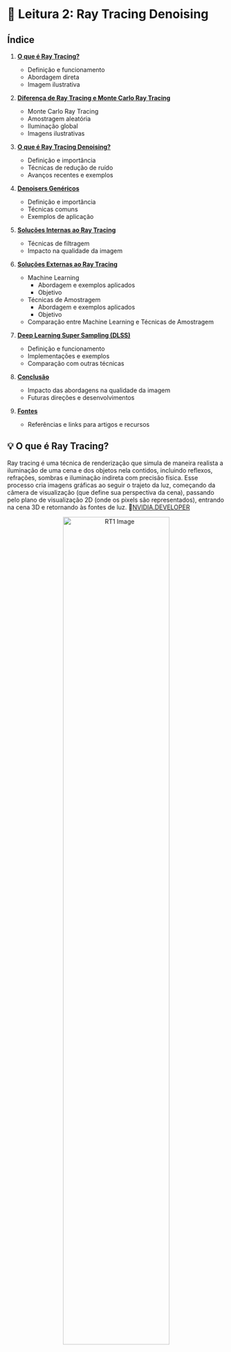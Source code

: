 # 📖️ Leitura 2: Ray Tracing Denoising 

## Índice

1. **[O que é Ray Tracing?](#-o-que-é-ray-tracing)**
   - Definição e funcionamento
   - Abordagem direta
   - Imagem ilustrativa

2. **[Diferença de Ray Tracing e Monte Carlo Ray Tracing](#-diferença-de-ray-tracing-e-monte-carlo-ray-tracing)**
   - Monte Carlo Ray Tracing
   - Amostragem aleatória
   - Iluminação global
   - Imagens ilustrativas

3. **[O que é Ray Tracing Denoising?](#-o-que-é-ray-tracing-denoising)**
   - Definição e importância
   - Técnicas de redução de ruído
   - Avanços recentes e exemplos

4. **[Denoisers Genéricos](#denoiser-genérico)**
   - Definição e importância
   - Técnicas comuns
   - Exemplos de aplicação

5. **[Soluções Internas ao Ray Tracing](#soluções-internas-ao-ray-tracing)**
   - Técnicas de filtragem
   - Impacto na qualidade da imagem

6. **[Soluções Externas ao Ray Tracing](#soluções-externas-ao-ray-tracing)**
   - Machine Learning
     - Abordagem e exemplos aplicados
     - Objetivo
   - Técnicas de Amostragem
     - Abordagem e exemplos aplicados
     - Objetivo
   - Comparação entre Machine Learning e Técnicas de Amostragem

7. **[Deep Learning Super Sampling (DLSS)](#deep-learning-super-sampling-dlss)**
   - Definição e funcionamento
   - Implementações e exemplos
   - Comparação com outras técnicas
   
8. **[Conclusão](#-conclusão)**
   - Impacto das abordagens na qualidade da imagem
   - Futuras direções e desenvolvimentos

8. **[Fontes](#fontes)**
   - Referências e links para artigos e recursos


## 💡 O que é Ray Tracing?

Ray tracing é uma técnica de renderização que simula de maneira realista a iluminação de uma cena e dos objetos nela contidos, incluindo reflexos, refrações, sombras e iluminação indireta com precisão física. Esse processo cria imagens gráficas ao seguir o trajeto da luz, começando da câmera de visualização (que define sua perspectiva da cena), passando pelo plano de visualização 2D (onde os pixels são representados), entrando na cena 3D e retornando às fontes de luz. 💬[NVIDIA.DEVELOPER](https://developer.nvidia.com/discover/ray-tracing)

<div align="center">
    <img src="https://d29g4g2dyqv443.cloudfront.net/sites/default/files/pictures/2018/RayTracing/ray-tracing-image-1.jpg" alt="RT1 Image" style="width: 70%;"/>
    <p>Fonte: <a href="https://d29g4g2dyqv443.cloudfront.net/sites/default/files/pictures/2018/RayTracing/ray-tracing-image-1.jpg">NVIDIA</a></p>
</div>

Ele segue uma abordagem direta:
1. **Ray Casting**: Raios são lançados a partir da câmera e passam por cada pixel da imagem.
2. **Interseção com Objetos**: Cada raio é testado para verificar se intersecta com objetos na cena.
3. **Sombras e Reflexões**: A cor de cada pixel é determinada pela interação do raio com os objetos, considerando propriedades como cor, textura, e material dos objetos. Reflexões e refrações podem ser calculadas, mas são frequentemente feitas de forma simplificada.

Conforme a luz percorre a cena, ela pode refletir de um objeto para outro (criando reflexos), ser bloqueada por objetos (gerando sombras) ou atravessar materiais transparentes ou semitransparentes (resultando em refrações). Essas interações se combinam para determinar a cor e a iluminação final de um pixel, que é então mostrado na tela. O rastreamento reverso, da câmera/olho até a fonte de luz, é utilizado porque é significativamente mais eficiente do que tentar seguir todos os raios de luz emitidos das fontes de luz em várias direções. 💬[NVIDIA.DEVELOPER](https://developer.nvidia.com/discover/ray-tracing)

O ray tracing básico pode calcular reflexões e refrações, mas o tratamento de efeitos complexos como iluminação global e efeitos de profundidade de campo pode ser limitado.

## 🔍 Diferença de Ray Tracing e Monte Carlo Ray Tracing

Monte Carlo Ray Tracing é uma abordagem probabilística mais avançada do ray tracing. Ele utiliza métodos estatísticos e amostragens para simular efeitos de iluminação global de maneira mais realista.

<div align="center">
    <img src="https://i.sstatic.net/S9T42.png" alt="MCRT1 Image" style="width: 50%;"/>
    <p>Fonte: <a href="https://stackoverflow.com/questions/43449353/why-is-my-monte-carlo-raytracing-so-noisy">Stackoverflow</a></p>
</div>

As "amostras" no contexto do Monte Carlo Ray Tracing referem-se aos cálculos individuais dos *caminhos que os raios de luz podem seguir em uma cena virtual*. Cada amostra simula a interação da luz com os objetos e superfícies, incluindo reflexões e refrações. Essas amostras são geradas aleatoriamente para explorar os diferentes caminhos possíveis da luz. Como muitas amostras são necessárias para criar uma imagem realista e reduzir o ruído, quanto mais amostras forem usadas, mais precisa será a simulação e menor será o ruído na imagem final.

<div align="center">
    <img src="https://i.sstatic.net/YfcUu.jpg" alt="MCRT2 Image" style="width: 50%;"/>
    <p>Fonte: <a href="https://stackoverflow.com/questions/43449353/why-is-my-monte-carlo-raytracing-so-noisy">Stackoverflow</a></p>
</div>

1. **Amostragem Aleatória**: Em vez de calcular um único caminho de luz, o MCRT amostra muitos caminhos aleatórios para estimar a iluminação de forma mais precisa.
2. **Iluminação Global**: MCRT pode simular fenômenos complexos como iluminação indireta, difusa e especular de forma mais eficaz, resultando em imagens com mais realismo.
3. **Cálculo de Integrals**: Utiliza técnicas de integração estocástica para calcular a contribuição da luz para cada pixel, levando em conta múltiplos caminhos de luz e interações com diferentes superfícies.

O MCRT é mais computacionalmente intensivo que o ray tracing tradicional, mas é capaz de produzir imagens mais realistas, especialmente em cenários com iluminação complexa.

✍️  *Resumo*:
- **Ray Tracing**: Foca em simular raios de luz diretamente, ideal para reflexões e refrações básicas.
- **Monte Carlo Ray Tracing**: Utiliza amostragem aleatória e cálculos estocásticos para simular efeitos de iluminação global mais complexos, proporcionando imagens mais realistas, mas a um custo computacional maior.


## 🎯 O que é Ray Tracing Denoising?

A técnica de **Monte Carlo Ray Tracing** envolve o uso de amostras aleatórias para simular como a luz interage em uma cena, a fim de obter uma representação visual precisa e realista, ou seja, uma abordagem probabilística mais avançada do ray tracing. Embora esse método seja muito eficaz para gerar imagens com alto grau de realismo, ele tradicionalmente exigia muito tempo de processamento e resultava em imagens com bastante ruído (variações indesejadas ou granulação). Com o avanço das placas gráficas modernas que permitem o ray tracing em tempo real, houve um aumento significativo na pesquisa de técnicas de remoção de ruído (**Denoising**), que são usadas para suavizar as imagens e reduzir essas variações, tornando o processo mais eficiente e melhorando a qualidade visual final. 💬[Alain Galvan, 2020](https://alain.xyz/blog/ray-tracing-denoising)

🤖️ Essas técnicas de redução de ruído abrangem a **filtragem** com o uso de núcleos de desfoque guiado, o emprego de **aprendizado de máquina** para otimizar filtros ou amostragem de importância, a melhoria dos **esquemas de amostragem** por meio de sequências **quasi-aleatórias aprimoradas**, como o **ruído azul**, e o reaproveitamento espácio-temporal de raios ou da luminância final. Além disso, incluem técnicas de aproximação que buscam quantizar e armazenar informações com alguma estrutura espacial, como sondas, caches de irradiância, campos de radiância neurais (NeRFs), entre outros. 💬[Alain Galvan, 2020](https://alain.xyz/blog/ray-tracing-denoising)

Um denoiser robusto deve considerar a aplicação de todas essas técnicas, dependendo dos compromissos e das necessidades específicas da sua aplicação. 

Pesquisas recentes têm se concentrado em antecipar a redução de ruído no processo de renderização, melhorando os esquemas de amostragem e reamostrando pixels com informações em cache. Anteriormente, a pesquisa estava voltada para filtragem, autoencoders em aprendizado de máquina, amostragem de importância e métodos em tempo real que estão atualmente em produção em jogos comerciais e renderizadores. Vamos discutir os principais artigos sobre redução de ruído e suas implementações, com foco em como construir seu próprio denoiser robusto para ray tracing em tempo real. 💬[Alain Galvan, 2020](https://alain.xyz/blog/ray-tracing-denoising)

Desde a publicação deste artigo, houve um grande número de novas publicações sobre redução de ruído, com técnicas como ReSTIR, a suíte de redução de ruído da NVIDIA e métodos de aprendizado de máquina tendo avançado consideravelmente. Embora este artigo possa precisar de atualizações para incorporar esses trabalhos recentes, as ideias aqui apresentadas ainda permanecem relevantes hoje. 💬[Alain Galvan, 2020](https://alain.xyz/blog/ray-tracing-denoising)

## Soluções internas ao Ray tracing

No MCRT, as técnicas internas se referem a métodos que são aplicados diretamente dentro do pipeline de ray tracing para melhorar a qualidade da imagem gerada.

Essas técnicas são integradas diretamente ao processo de renderização e buscam melhorar a imagem gerada pelo MCRT, abordando questões como ruído e granulação.

### Filtering techniques

Técnicas de filtragem como os filtros Gaussiano, Bilateral, À-Trous, Guiado e de Mediana são usadas para suavizar imagens geradas por ray tracing Monte Carlo. Os filtros Guiados, por exemplo, utilizam buffers de características (como normais, albedo e profundidade) e buffers especializados (dados do primeiro rebote e comprimento do caminho reprojetado) em métodos recentes de redução de ruído e em implementações comerciais.

Embora essas técnicas sejam eficazes e econômicas, elas podem reduzir a qualidade da imagem, resultando na perda de detalhes finos, como bordas nítidas. Esse impacto pode ser tão significativo que afeta a uniformidade do brilho, criando artefatos de "sal e pimenta" em áreas de destaque e sombras.

## Soluções Externas ao Ray Tracing

As técnicas externas ao MCRT são aplicadas fora do processo de renderização ray tracing e frequentemente utilizam métodos adicionais para melhorar a qualidade da imagem ou otimizar o processo. Incluem técnicas que são aplicadas após o processo de ray tracing ou em combinação com ele para otimizar a imagem final.

**Machine Learning** e **técnicas de amostragem** são abordagens distintas para resolver problemas de renderização e redução de ruído em gráficos computacionais, e ambas têm suas próprias metodologias e objetivos. Ray Tracing Denoising pode ser abordado tanto por meio de técnicas baseadas em Machine Learning quanto por técnicas de amostragem. A escolha entre uma abordagem e outra (ou uma combinação de ambas) depende dos requisitos específicos do projeto, como a necessidade de precisão, o tempo de processamento disponível e a qualidade visual desejada.

OBS: **Filtragem Avançada com aprendizado de máquina e redes neurais**, como redes neurais bilaterais, é geralmente considerada uma técnica externa porque é aplicada após a renderização para otimizar a qualidade da imagem.

## Machine Learning

- **Abordagem:** Utiliza modelos treinados para aprender padrões e fazer previsões baseadas em grandes conjuntos de dados. Para redução de ruído e outras tarefas relacionadas a gráficos, isso envolve o treinamento de redes neurais para identificar e remover ruído das imagens ou para aprimorar a qualidade visual.
  
- **Exemplos Aplicados:** 
  - **Autoencoders** para redução de ruído ([Khademi Kalantari et al. 2013], [Khademi Kalantari et al. 2015])
  - **Deep Learning Super Sampling (DLSS 2.0)** da NVIDIA para escalonamento e melhoria da qualidade visual ([Dong et al. 2015], [Ledig et al. 2016])
  - **Neural Radiance Fields (NeRFs)** para simular efeitos dependentes da visão e melhorar a qualidade da imagem ([Verbin et al. 2021], [Mildenhall et al. 2022])

- **Objetivo:** Aprimorar a qualidade das imagens e reduzir o ruído através de técnicas que aprendem a partir de dados. Machine learning pode lidar com complexidades e variações que métodos tradicionais podem não capturar bem.

### Técnicas de Amostragem

- **Abordagem:** Envolve a coleta e processamento de múltiplas amostras para estimar a iluminação e a aparência de uma cena. Técnicas de amostragem visam melhorar a precisão da simulação e a qualidade visual ao amostrar várias vezes os caminhos da luz e suas interações.

- **Exemplos Aplicados:** 
  - **Anti-Aliasing Temporal** para suavizar a imagem ao longo do tempo ([Korein et al. 1983], [Yang et al. 2020])
  - **Filtro Espacial-Temporal** e **SVGF** para reduzir o ruído em cenas com movimentos ([Mara et al. 2017], [Schied 2017])
  - **Regressão de Recursos Multiordem por Blocos (BMFR)** para melhorar a precisão da estimativa de iluminação ([Koskela et al. 2019])

- **Objetivo:** Melhorar a qualidade visual e reduzir o ruído acumulando e processando múltiplas amostras da cena. Técnicas de amostragem frequentemente focam em maneiras de usar eficientemente os dados de amostras para reduzir artefatos visuais e melhorar a precisão das imagens renderizadas.

### Comparação Machine Learning e Técnicas de Amostragem

- **Machine Learning:** Foca em aprender padrões a partir de dados e aplicar esses aprendizados para melhorar a qualidade da imagem e reduzir o ruído de maneira adaptativa e dinâmica.
  
- **Técnicas de Amostragem:** Envolve a coleta e processamento de várias amostras para estimar a iluminação e a aparência da cena com maior precisão, muitas vezes aplicando métodos matemáticos e estatísticos para lidar com variações e reduzir artefatos.

Ambas as abordagens podem ser complementares. Machine learning pode ser usado para aprimorar e automatizar processos de amostragem, enquanto técnicas de amostragem podem fornecer dados valiosos para treinar modelos de machine learning.

## Denoiser Genérico

<div align="center">
    <img src="https://alain.xyz/blog/ray-tracing-denoising/assets/ideal-denoiser.svg" alt="Denoiser Generico Image" style="width: 100%;"/>
    <p>Fonte: <a href="https://alain.xyz/blog/ray-tracing-denoising">Alain Galvan, 2020</a></p>
</div>

### 1. **Prepass**
   - **O que é?**: Nesta etapa, você prepara os dados iniciais necessários para o ray tracing.
   - **Como funciona?**: Calcula a velocidade da cena no espaço NDC (Normalized Device Coordinates) e coleta informações essenciais como albedo (cor da superfície) e normais (direções das superfícies). Em alguns casos, você pode precisar calcular essas informações para o primeiro bounce de luz, o que requer um pré-processamento mais detalhado com ray tracing.

### 2. **Ray Trace**
   - **O que é?**: Aqui você usa o ray tracing para simular como a luz interage com a cena.
   - **Como funciona?**: A amostragem adaptativa por IA é utilizada para decidir onde são necessárias mais amostras, como em áreas de destaque ou sombra, ajudando a evitar ruído indesejado e a manter a qualidade da luminância. Separa o processamento de reflexões especulares e iluminação global, tratando reflexões especulares com dados mais precisos e a iluminação global e sombras com métodos mais simples.

### 3. **Accumulation**
   - **O que é?**: Coleta e combina dados de múltiplos quadros para melhorar a qualidade da imagem.
   - **Como funciona?**: Utiliza técnicas de reprojeção espacial-temporal para ajustar os dados coletados de acordo com a posição atual. Para dados lambertianos (como iluminação global), isso é mais simples, mas para dados especulares (como reflexões), é mais complexo. Usa informações anteriores para melhorar a precisão da imagem atual.

### 4. **Statistical Analysis**
   - **O que é?**: Analisa a variância dos dados de imagem ray-traced para ajustar o processo de filtragem.
   - **Como funciona?**: Avalia a variância na luminância e na velocidade da cena para ajustar a reprojeção e a filtragem. Tenta eliminar "fireflies" (pontos brilhantes indesejados) usando essas informações estatísticas.

### 5. **Filtering**
   - **O que é?**: Refina a imagem final para remover ruído e melhorar a qualidade.
   - **Como funciona?**: Usa um filtro bilateral À-Trous para suavizar a imagem. Aplica o filtro várias vezes para atingir o nível desejado de desfoque, ajustando a intensidade do desfoque a cada aplicação. Alternativamente, um autoencoder de denoising pode ser usado para obter melhores resultados, embora mais lentamente.

### 6. **History Blit**
   - **O que é?**: Salva os dados atuais para uso futuro.
   - **Como funciona?**: Registra informações como albedo e profundidade que foram calculadas no pré-processamento. Esses dados são mantidos para o próximo quadro, facilitando a reprojeção e o processamento contínuo.

## Deep learning super sampling (DLSS)

É uma técnica de escalonamento que utiliza redes neurais para gerar imagens de alta resolução a partir de uma resolução mais baixa. Ele melhora a qualidade visual e aumenta a resolução aparente, reduzindo a carga computacional necessária para renderizar imagens em alta resolução. DLSS pode ajudar a suavizar a aparência de imagens e pode reduzir o impacto do ruído, mas seu foco principal é a melhoria da resolução e performance.

### Limitações com Denoisers manuais
Cada denoiser ajustado manualmente compila pixels de vários quadros para aumentar o nível de detalhe, basicamente reutilizando raios de quadros anteriores. No entanto, isso pode causar problemas como o efeito fantasma, a eliminação de efeitos dinâmicos e a redução da qualidade em outras áreas. Além disso, ele interpola pixels vizinhos e mistura essas informações, mas pode acabar suavizando demais os detalhes ou não suavizando o suficiente, resultando em efeitos de iluminação não uniformes.

A **Upscaling** é a última etapa do pipeline de iluminação ray-traced e é fundamental para vivenciar jogos detalhados e exigentes a taxas de quadros rápidas. No entanto, com o denoising removendo ou diminuindo a qualidade dos efeitos, as limitações dos denoisers ajustados manualmente são amplificadas, removendo detalhes finos (conhecidos como informações de alta frequência) que os amplificadores usam para gerar uma imagem nítida e limpa.

<div align="center">
    <img src="https://images.nvidia.com/aem-dam/Solutions/geforce/news/gamescom-ct0037/limitations-with-hand-tuned-denoisers.jpg" alt="Denoiser Image" style="width: 100%;"/>
    <p>Fonte: <a href="https://www.nvidia.com/en-us/geforce/news/nvidia-dlss-3-5-ray-reconstruction/">NVIDIA</a></p>
</div>

### Ray Reconstruction == Denoiser with IA?
A solução apresentada é o **NVIDIA DLSS 3.5**, que inclui a inovação **Ray Reconstruction**. Essa tecnologia faz parte de um renderizador neural avançado, alimentado por IA, que aprimora a qualidade das imagens geradas por ray tracing em todas as GPUs GeForce RTX. Em vez de usar denoisers ajustados manualmente, o Ray Reconstruction utiliza uma rede de IA treinada por supercomputadores da NVIDIA para criar pixels de maior qualidade entre os raios amostrados, funcionando efetivamente como um denoiser mais sofisticado e preciso.

<div align="center">
    <img src="https://images.nvidia.com/aem-dam/Solutions/geforce/news/gamescom-ct0037/denoisers-remove-information-required-for-upscaling.jpg" alt="DLSS2 Image" style="width: 100%;"/>
    <p>Fonte: <a href="https://www.nvidia.com/en-us/geforce/news/nvidia-dlss-3-5-ray-reconstruction/">NVIDIA</a></p>
</div>

### Ray-traced lighting pipeline
Treinada com 5 vezes mais dados do que o DLSS 3, a **Ray Reconstruction** identifica diferentes efeitos de ray tracing para tomar decisões mais inteligentes sobre o uso de dados temporais e espaciais, além de preservar informações de alta frequência para um upscaling de qualidade superior. 

<div align="center">
    <img src="https://images.nvidia.com/aem-dam/Solutions/geforce/news/gamescom-ct0037/introducing-nvidia-dlss-3-5-with-ai-powered-ray-reconstruction.jpg" alt="DLSS2 IMAGE" style="width: 100%;"/>
    <p>Fonte: <a href="https://www.nvidia.com/en-us/geforce/news/nvidia-dlss-3-5-ray-reconstruction/">NVIDIA</a></p>
</div>

Treinada com imagens renderizadas offline, que exigem muito mais poder computacional do que o disponível em tempo real durante um jogo, a **Ray Reconstruction** reconhece padrões de iluminação a partir dos dados de treinamento, como iluminação global ou oclusão de ambiente, e os recria no jogo enquanto você joga. Os resultados obtidos são superiores aos alcançados com denoisers ajustados manualmente.

<div align="center">
    <img src="https://images.nvidia.com/aem-dam/Solutions/geforce/news/gamescom-ct0037/dlss-3-5-ray-reconstruction-is-smarter-than-denoisers.jpg" alt="DLSS3 IMAGE" style="width: 100%;"/>
    <p>Fonte: <a href="https://www.nvidia.com/en-us/geforce/news/nvidia-dlss-3-5-ray-reconstruction/">NVIDIA</a></p>
</div>

Em com o DLSS desligado, o denoiser enfrenta dificuldades com a interpolação espacial, onde não está misturando pixels suficientes, criando um efeito manchado. Além disso, ele não acumula pixels bons o suficiente dos quadros anteriores, resultando em um efeito de fervura na iluminação. Com o DLSS 3.5, ele reconhece certos padrões associados a reflexos e mantém a imagem estável, acumulando pixels precisos enquanto mistura pixels vizinhos para gerar reflexos de alta qualidade.

<div align="center">
    <img src="https://images.nvidia.com/aem-dam/Solutions/geforce/news/gamescom-ct0037/dlss-3-5-ray-reconstruction-generates-better-lighting-effects.jpg" alt="DLSS4 IMAGE" style="width: 100%;"/>
    <p>Fonte: <a href="https://www.nvidia.com/en-us/geforce/news/nvidia-dlss-3-5-ray-reconstruction/">NVIDIA</a></p>
</div>

## 📖️ Conclusão
O avanço contínuo na pesquisa e desenvolvimento de técnicas de denoising, especialmente com o uso de Machine Learning e novas abordagens de amostragem, promete melhorar ainda mais a eficácia dos métodos de ray tracing. A integração dessas técnicas em pipelines de renderização permite criar imagens de alta qualidade de forma mais eficiente, atendendo às demandas de realismo e performance nos gráficos computacionais modernos.

## Fontes

- [Alain Galvan, 2020](https://alain.xyz/blog/ray-tracing-denoising)
- [Firmino, A., Frisvad, J. R., & Jensen, H. W. (2023). Denoising-Aware Adaptive Sampling for Monte Carlo Ray Tracing. *Proceedings of the ACM SIGGRAPH Conference on Computer Graphics and Interactive Techniques*.](https://dl.acm.org/doi/pdf/10.1145/3588432.3591537)
- [NVIDIA DLSS 3.5 | New Ray Reconstruction Enhances Ray Tracing with AI](https://www.nvidia.com/en-us/geforce/news/nvidia-dlss-3-5-ray-reconstruction/)
- [Ray Tracing Essentials Part 4: The Ray Tracing Pipeline](https://developer.nvidia.com/blog/ray-tracing-essentials-part-4-the-ray-tracing-pipeline/)
- [NVIDIA DLSS 3 ](https://www.nvidia.com/en-us/geforce/technologies/dlss/)
- [Deep learning super sampling -wikipedia](https://en.wikipedia.org/wiki/Deep_learning_super_sampling)

